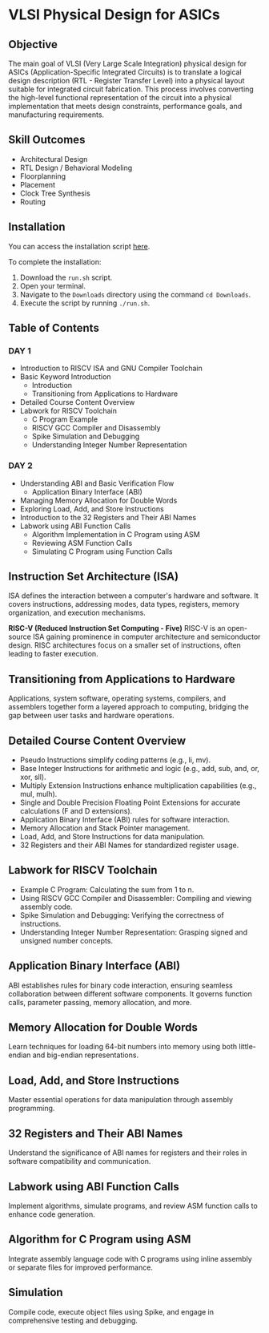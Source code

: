 # VLSI Physical Design for ASICs

## **Objective**
The main goal of VLSI (Very Large Scale Integration) physical design for ASICs (Application-Specific Integrated Circuits) is to translate a logical design description (RTL - Register Transfer Level) into a physical layout suitable for integrated circuit fabrication. This process involves converting the high-level functional representation of the circuit into a physical implementation that meets design constraints, performance goals, and manufacturing requirements.

## **Skill Outcomes**
- Architectural Design
- RTL Design / Behavioral Modeling
- Floorplanning
- Placement
- Clock Tree Synthesis
- Routing

## **Installation**
You can access the installation script [here](https://github.com/kunalg123/riscv_workshop_collaterals/blob/master/run.sh).

To complete the installation:
1. Download the `run.sh` script.
2. Open your terminal.
3. Navigate to the `Downloads` directory using the command `cd Downloads`.
4. Execute the script by running `./run.sh`.

## **Table of Contents**

### **DAY 1**
- Introduction to RISCV ISA and GNU Compiler Toolchain
- Basic Keyword Introduction
  - Introduction
  - Transitioning from Applications to Hardware
- Detailed Course Content Overview
- Labwork for RISCV Toolchain
  - C Program Example
  - RISCV GCC Compiler and Disassembly
  - Spike Simulation and Debugging
  - Understanding Integer Number Representation

### **DAY 2**
- Understanding ABI and Basic Verification Flow
  - Application Binary Interface (ABI)
- Managing Memory Allocation for Double Words
- Exploring Load, Add, and Store Instructions
- Introduction to the 32 Registers and Their ABI Names
- Labwork using ABI Function Calls
  - Algorithm Implementation in C Program using ASM
  - Reviewing ASM Function Calls
  - Simulating C Program using Function Calls

## **Instruction Set Architecture (ISA)**
ISA defines the interaction between a computer's hardware and software. It covers instructions, addressing modes, data types, registers, memory organization, and execution mechanisms.

**RISC-V (Reduced Instruction Set Computing - Five)**
RISC-V is an open-source ISA gaining prominence in computer architecture and semiconductor design. RISC architectures focus on a smaller set of instructions, often leading to faster execution.

## **Transitioning from Applications to Hardware**
Applications, system software, operating systems, compilers, and assemblers together form a layered approach to computing, bridging the gap between user tasks and hardware operations.

## **Detailed Course Content Overview**
- Pseudo Instructions simplify coding patterns (e.g., li, mv).
- Base Integer Instructions for arithmetic and logic (e.g., add, sub, and, or, xor, sll).
- Multiply Extension Instructions enhance multiplication capabilities (e.g., mul, mulh).
- Single and Double Precision Floating Point Extensions for accurate calculations (F and D extensions).
- Application Binary Interface (ABI) rules for software interaction.
- Memory Allocation and Stack Pointer management.
- Load, Add, and Store Instructions for data manipulation.
- 32 Registers and their ABI Names for standardized register usage.

## **Labwork for RISCV Toolchain**
- Example C Program: Calculating the sum from 1 to n.
- Using RISCV GCC Compiler and Disassembler: Compiling and viewing assembly code.
- Spike Simulation and Debugging: Verifying the correctness of instructions.
- Understanding Integer Number Representation: Grasping signed and unsigned number concepts.

## **Application Binary Interface (ABI)**
ABI establishes rules for binary code interaction, ensuring seamless collaboration between different software components. It governs function calls, parameter passing, memory allocation, and more.

## **Memory Allocation for Double Words**
Learn techniques for loading 64-bit numbers into memory using both little-endian and big-endian representations.

## **Load, Add, and Store Instructions**
Master essential operations for data manipulation through assembly programming.

## **32 Registers and Their ABI Names**
Understand the significance of ABI names for registers and their roles in software compatibility and communication.

## **Labwork using ABI Function Calls**
Implement algorithms, simulate programs, and review ASM function calls to enhance code generation.

## **Algorithm for C Program using ASM**
Integrate assembly language code with C programs using inline assembly or separate files for improved performance.

## **Simulation**
Compile code, execute object files using Spike, and engage in comprehensive testing and debugging.
